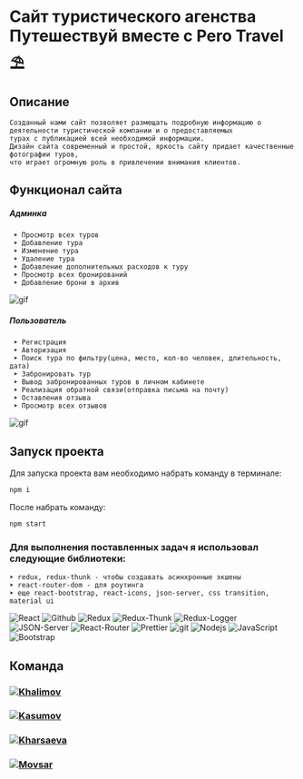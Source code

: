 # Сайт туристического агенства <br> Путешествуй вместе с Pero Travel ⛱

## Описание

```
Созданный нами сайт позволяет размещать подробную информацию о деятельности туристической компании и о предоставляемых 
турах с публикацией всей необходимой информации.
Дизайн сайта современный и простой, яркость сайту придает качественные фотографии туров, 
что играет огромную роль в привлечении внимания клиентов.
```


## Функционал сайта

##### Админка

```
 ➤ Просмотр всех туров
 ➤ Добавление тура
 ➤ Изменение тура
 ➤ Удаление тура
 ➤ Добавление дополнительных расходов к туру
 ➤ Просмотр всех бронирований
 ➤ Добавление брони в архив
```

![gif](https://s7.gifyu.com/images/ezgif.com-gif-maker-6f1979e3883d847fb.gif)

##### Пользователь

```
 ➤ Регистрация
 ➤ Авторизация
 ➤ Поиск тура по фильтру(цена, место, кол-во человек, длительность, дата)
 ➤ Забронировать тур
 ➤ Вывод забронированных туров в личном кабинете
 ➤ Реализация обратной связи(отправка письма на почту)
 ➤ Оставления отзыва
 ➤ Просмотр всех отзывов
```

![gif](https://s7.gifyu.com/images/ezgif.com-gif-maker-585dc6a3f7bc24dc0.gif)

## Запуск проекта

Для запуска проекта вам необходимо набрать команду в терминале:

```javascript
npm i
```

После набрать команду:

```javascript
npm start
```

### Для выполнения поставленных задач я использовал следующие библиотеки:

```
➤ redux, redux-thunk - чтобы создавать асинхронные экшены
➤ react-router-dom - для роутинга
➤ еще react-bootstrap, react-icons, json-server, css transition, material ui
```

<p>
  <img alt="React" src="https://img.shields.io/badge/-React-45b8d8?style=for-the-badge&logo=react&logoColor=white" />
  <img alt="Github" src="https://img.shields.io/badge/-Github-black?style=for-the-badge&logo=github&logoColor=white" />
  <img alt="Redux" src="https://img.shields.io/badge/-Redux-430098?style=for-the-badge&logo=redux&logoColor=white" />
  <img alt="Redux-Thunk" src="https://img.shields.io/badge/-Redux_Thunk-white?style=for-the-badge&logo=Redux&logoColor=430098" />
  <img alt="Redux-Logger" src="https://img.shields.io/badge/-Redux_Logger-430098?style=for-the-badge&logo=Redux&logoColor=white" />
  <img alt="JSON-Server" src="https://img.shields.io/badge/-JSON_Server-white?style=for-the-badge&logo=JSON&logoColor=black" />
  <img alt="React-Router" src="https://img.shields.io/badge/-React_Router-black?style=for-the-badge&logo=react-router&logoColor=orange" />
  <img alt="Prettier" src="https://img.shields.io/badge/-Prettier-grey?style=for-the-badge&logo=Prettier&logoColor=orange" />
  <img alt="git" src="https://img.shields.io/badge/-Git-F05032?style=for-the-badge&logo=git&logoColor=white" />
  <img alt="Nodejs" src="https://img.shields.io/badge/-Nodejs-43853d?style=for-the-badge&logo=Node.js&logoColor=white" />
  <img alt="JavaScript" src="https://img.shields.io/badge/-JavaScript-yellow?style=for-the-badge&logo=JavaScript&logoColor=white" />
  <img alt="Bootstrap" src="https://img.shields.io/badge/-Bootstrap-430098?style=for-the-badge&logo=bootstrap&logoColor=white" />
</p>


## Команда 
<h3>
  <a href="https://github.com/Khalimov-Z">
    <img alt="Khalimov" src="https://img.shields.io/badge/-Zubayra_Khalimov-black?style=for-the-badge&logo=github&logoColor=white" />
  </a>
</h3>

<h3>
  <a href="https://github.com/KasumovW">
    <img alt="Kasumov" src="https://img.shields.io/badge/-Zubayra_Kasumov-black?style=for-the-badge&logo=github&logoColor=white" />
  </a>
</h3>

<h3>
  <a href="https://github.com/Kharsaeva">
    <img alt="Kharsaeva" src="https://img.shields.io/badge/-Aisha_Kharsaeva-black?style=for-the-badge&logo=github&logoColor=white" />
  </a>
</h3>

<h3>
  <a href="https://github.com/mrMovsar">
    <img alt="Movsar" src="https://img.shields.io/badge/-Movsar-black?style=for-the-badge&logo=github&logoColor=white" />
  </a>
</h3>
